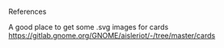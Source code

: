 References

A good place to get some .svg images for cards
https://gitlab.gnome.org/GNOME/aisleriot/-/tree/master/cards

